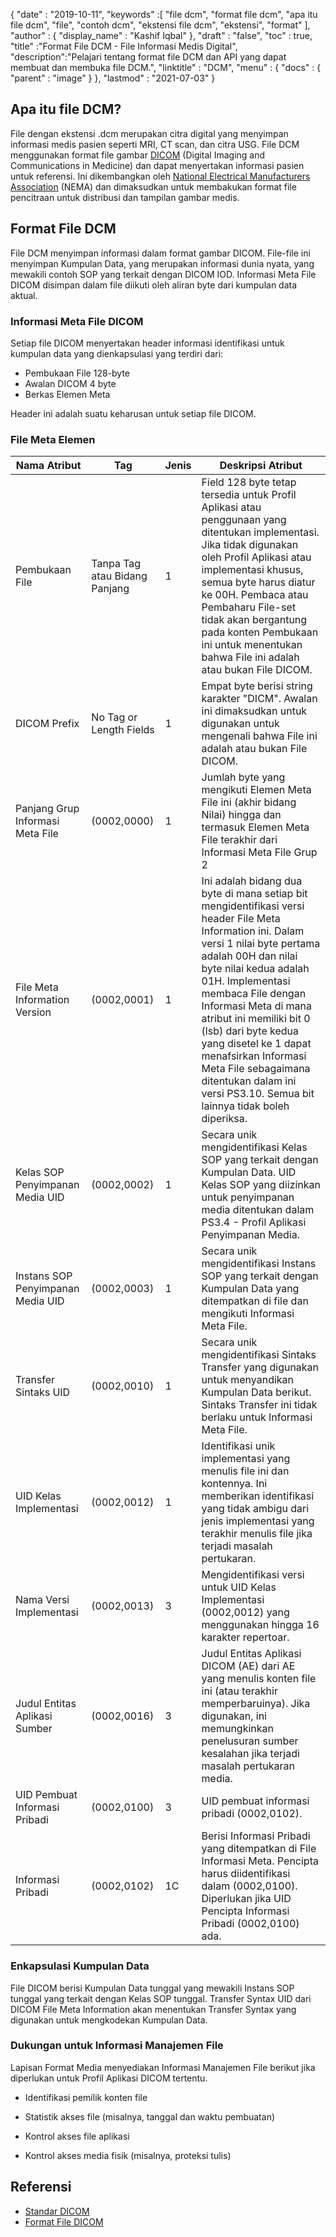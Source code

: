 {
  "date" : "2019-10-11",
  "keywords" :[ "file dcm", "format file dcm", "apa itu file dcm", "file", "contoh dcm", "ekstensi file dcm", "ekstensi", "format" ],
  "author" : {
    "display_name" : "Kashif Iqbal"
},
  "draft" : "false",
  "toc" : true,
  "title" :"Format File DCM - File Informasi Medis Digital",
  "description":"Pelajari tentang format file DCM dan API yang dapat membuat dan membuka file DCM.",
  "linktitle" : "DCM",
  "menu" : {
    "docs" : {
      "parent" : "image"
}
},
  "lastmod" : "2021-07-03"
}

## Apa itu file DCM?

File dengan ekstensi .dcm merupakan citra digital yang menyimpan informasi medis pasien seperti MRI, CT scan, dan citra USG. File DCM menggunakan format file gambar [DICOM](/id/image/dicom) (Digital Imaging and Communications in Medicine) dan dapat menyertakan informasi pasien untuk referensi. Ini dikembangkan oleh [National Electrical Manufacturers Association](https://en.wikipedia.org/wiki/National_Electrical_Manufacturers_Association) (NEMA) dan dimaksudkan untuk membakukan format file pencitraan untuk distribusi dan tampilan gambar medis.

## Format File DCM

File DCM menyimpan informasi dalam format gambar DICOM. File-file ini menyimpan Kumpulan Data, yang merupakan informasi dunia nyata, yang mewakili contoh SOP yang terkait dengan DICOM IOD. Informasi Meta File DICOM disimpan dalam file diikuti oleh aliran byte dari kumpulan data aktual.

### Informasi Meta File DICOM ##

Setiap file DICOM menyertakan header informasi identifikasi untuk kumpulan data yang dienkapsulasi yang terdiri dari:
* Pembukaan File 128-byte
* Awalan DICOM 4 byte
* Berkas Elemen Meta

Header ini adalah suatu keharusan untuk setiap file DICOM.

### File Meta Elemen ###
|Nama Atribut|Tag|Jenis| Deskripsi Atribut
---|---|---|---|
|Pembukaan File|Tanpa Tag atau Bidang Panjang|1|Field 128 byte tetap tersedia untuk Profil Aplikasi atau penggunaan yang ditentukan implementasi. Jika tidak digunakan oleh Profil Aplikasi atau implementasi khusus, semua byte harus diatur ke 00H. Pembaca atau Pembaharu File-set tidak akan bergantung pada konten Pembukaan ini untuk menentukan bahwa File ini adalah atau bukan File DICOM.
|DICOM Prefix|No Tag or Length Fields|1|Empat byte berisi string karakter "DICM". Awalan ini dimaksudkan untuk digunakan untuk mengenali bahwa File ini adalah atau bukan File DICOM.
|Panjang Grup Informasi Meta File|(0002,0000)|1|Jumlah byte yang mengikuti Elemen Meta File ini (akhir bidang Nilai) hingga dan termasuk Elemen Meta File terakhir dari Informasi Meta File Grup 2
|File Meta Information Version|(0002,0001)|1|Ini adalah bidang dua byte di mana setiap bit mengidentifikasi versi header File Meta Information ini. Dalam versi 1 nilai byte pertama adalah 00H dan nilai byte nilai kedua adalah 01H. Implementasi membaca File dengan Informasi Meta di mana atribut ini memiliki bit 0 (lsb) dari byte kedua yang disetel ke 1 dapat menafsirkan Informasi Meta File sebagaimana ditentukan dalam ini versi PS3.10. Semua bit lainnya tidak boleh diperiksa.
|Kelas SOP Penyimpanan Media UID|(0002,0002)|1|Secara unik mengidentifikasi Kelas SOP yang terkait dengan Kumpulan Data. UID Kelas SOP yang diizinkan untuk penyimpanan media ditentukan dalam PS3.4 - Profil Aplikasi Penyimpanan Media.
|Instans SOP Penyimpanan Media UID|(0002,0003)|1|Secara unik mengidentifikasi Instans SOP yang terkait dengan Kumpulan Data yang ditempatkan di file dan mengikuti Informasi Meta File.
|Transfer Sintaks UID|(0002,0010)|1|Secara unik mengidentifikasi Sintaks Transfer yang digunakan untuk menyandikan Kumpulan Data berikut. Sintaks Transfer ini tidak berlaku untuk Informasi Meta File.
|UID Kelas Implementasi|(0002,0012)|1|Identifikasi unik implementasi yang menulis file ini dan kontennya. Ini memberikan identifikasi yang tidak ambigu dari jenis implementasi yang terakhir menulis file jika terjadi masalah pertukaran.
|Nama Versi Implementasi|(0002,0013)|3|Mengidentifikasi versi untuk UID Kelas Implementasi (0002,0012) yang menggunakan hingga 16 karakter repertoar.
|Judul Entitas Aplikasi Sumber|(0002,0016)|3|Judul Entitas Aplikasi DICOM (AE) dari AE yang menulis konten file ini (atau terakhir memperbaruinya). Jika digunakan, ini memungkinkan penelusuran sumber kesalahan jika terjadi masalah pertukaran media.
|UID Pembuat Informasi Pribadi|(0002,0100)|3|UID pembuat informasi pribadi (0002,0102).
|Informasi Pribadi|(0002,0102)|1C|Berisi Informasi Pribadi yang ditempatkan di File Informasi Meta. Pencipta harus diidentifikasi dalam (0002,0100). Diperlukan jika UID Pencipta Informasi Pribadi (0002,0100) ada.

### Enkapsulasi Kumpulan Data ###

File DICOM berisi Kumpulan Data tunggal yang mewakili Instans SOP tunggal yang terkait dengan Kelas SOP tunggal. Transfer Syntax UID dari DICOM File Meta Information akan menentukan Transfer Syntax yang digunakan untuk mengkodekan Kumpulan Data.

### Dukungan untuk Informasi Manajemen File ###

Lapisan Format Media menyediakan Informasi Manajemen File berikut jika diperlukan untuk Profil Aplikasi DICOM tertentu.

* Identifikasi pemilik konten file

* Statistik akses file (misalnya, tanggal dan waktu pembuatan)

* Kontrol akses file aplikasi

* Kontrol akses media fisik (misalnya, proteksi tulis)

## Referensi ##
* [Standar DICOM](https://www.dicomstandard.org/current/)
* [Format File DICOM](https://dicom.nema.org/dicom/2013/output/chtml/part10/chapter_7.html)

